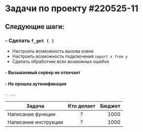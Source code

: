 # Задачи по проекту #220525-11

## Следующие шаги:
### - Сделать `f_get ( ) `
- Настроить возможность вызова извне
- Настроить возможность подключения `import x from y`
- Сделать обработчик всех возможных ошибок
####    - Вызываемый сервер не отвечает
####    - Не прошла аутенификация
    - ...


| Задача                 | Кто делает    | Бюджет|
| ---------------------- |:-------------:| -----:|
| Написание функции      | ?             | 1000  |
| Написание инструкции   | ?             | 1000  |
